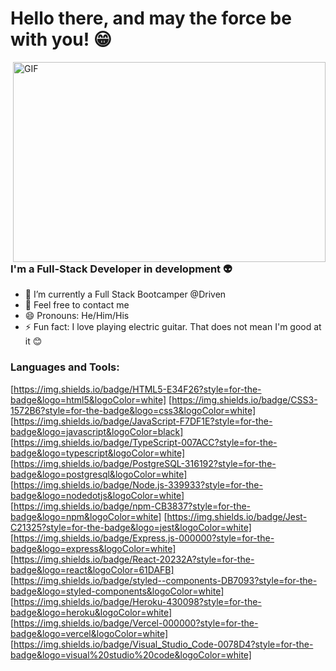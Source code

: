 # Hello there, and may the force be with you! 😁

 <img align="right" alt="GIF" src="https://c.tenor.com/izMON9ssKbAAAAAd/star-wars-obi-wan.gif" width="500" height="320" />


### I'm a Full-Stack Developer in development 👽
- 🌱 I’m currently a Full Stack Bootcamper @Driven
- 💬 Feel free to contact me
- 😄 Pronouns: He/Him/His
- ⚡ Fun fact: I love playing electric guitar. That does not mean I'm good at it 😊

### Languages and Tools:

[https://img.shields.io/badge/HTML5-E34F26?style=for-the-badge&logo=html5&logoColor=white]
[https://img.shields.io/badge/CSS3-1572B6?style=for-the-badge&logo=css3&logoColor=white]
[https://img.shields.io/badge/JavaScript-F7DF1E?style=for-the-badge&logo=javascript&logoColor=black]
[https://img.shields.io/badge/TypeScript-007ACC?style=for-the-badge&logo=typescript&logoColor=white]
[https://img.shields.io/badge/PostgreSQL-316192?style=for-the-badge&logo=postgresql&logoColor=white]
[https://img.shields.io/badge/Node.js-339933?style=for-the-badge&logo=nodedotjs&logoColor=white]
[https://img.shields.io/badge/npm-CB3837?style=for-the-badge&logo=npm&logoColor=white]
[https://img.shields.io/badge/Jest-C21325?style=for-the-badge&logo=jest&logoColor=white]
[https://img.shields.io/badge/Express.js-000000?style=for-the-badge&logo=express&logoColor=white]
[https://img.shields.io/badge/React-20232A?style=for-the-badge&logo=react&logoColor=61DAFB]
[https://img.shields.io/badge/styled--components-DB7093?style=for-the-badge&logo=styled-components&logoColor=white]
[https://img.shields.io/badge/Heroku-430098?style=for-the-badge&logo=heroku&logoColor=white]
[https://img.shields.io/badge/Vercel-000000?style=for-the-badge&logo=vercel&logoColor=white]
[https://img.shields.io/badge/Visual_Studio_Code-0078D4?style=for-the-badge&logo=visual%20studio%20code&logoColor=white]